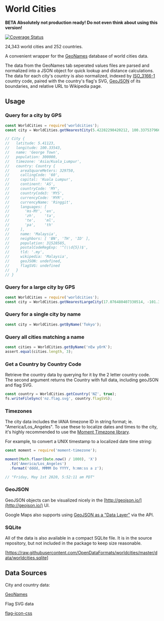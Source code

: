 # World Cities

__BETA Absolutely not production ready! Do not even think about using this version!__

[![Coverage Status](https://coveralls.io/repos/github/OpenDataFormats/worldcities/badge.svg?branch=master)](https://coveralls.io/github/OpenDataFormats/worldcities?branch=master)

24,343 world cities and 252 countries.

A convenient wrapper for the [GeoNames](https://www.geonames.org/) database of world cities data.

The data from the GeoNames tab seperated values files are parsed and normalized into a JSON object for quick lookup and distance calculations. The data for each city's country is also normalized, indexed by [ISO_3166-1](https://en.wikipedia.org/wiki/ISO_3166-1) country code, paired with the country's flag's SVG, [GeoJSON](https://geojson.org/) of its boundaries, and relative URL to Wikipedia page.

## Usage

### Query for a city by GPS

```javascript
const WorldCities = require('worldcities');
const city = WorldCities.getNearestCity(5.42282298420212, 100.33753796627954);

// City {
//   latitude: 5.41123,
//   longitude: 100.33543,
//   name: 'George Town',
//   population: 300000,
//   timezone: 'Asia/Kuala_Lumpur',
//   country: Country {
//     areaSquareMeters: 329750,
//     callingCode: '60',
//     capital: 'Kuala Lumpur',
//     continent: 'AS',
//     countryCode: 'MY',
//     countryCode3: 'MYS',
//     currencyCode: 'MYR',
//     currencyName: 'Ringgit',
//     languages: [
//       'ms-MY', 'en',
//       'zh',    'ta',
//       'te',    'ml',
//       'pa',    'th'
//     ],
//     name: 'Malaysia',
//     neighbors: [ 'BN', 'TH', 'ID' ],
//     population: 31528585,
//     postalCodeRegExp: '^(\\d{5})$',
//     tld: '.my',
//     wikipedia: 'Malaysia',
//     geoJSON: undefined,
//     flagSVG: undefined
//   }
// }
```

### Query for a large city by GPS

```javascript
const WorldCities = require('worldcities');
const city = WorldCities.getNearestLargeCity(17.076480407330514, -101.3674415353851);
```

### Query for a single city by name

```javascript
const city = WorldCities.getByName('Tokyo');
```

### Query all cities matching a name

```javascript
const cities = WorldCities.getByName('nEw yOrK');
assert.equal(cities.length, 3);
```

### Get a Country by Country Code

Retrieve the country data by querying for it by the 2 letter country code.
The second argument returns the Country with full data, including geoJSON
and flag SVG.

```javascript
const country = WorldCities.getCountry('NZ', true);
fs.writeFileSync('nz.flag.svg', country.flagSVG);
```

### Timezones

The city data includes the IANA timezone ID in string format; ie. "America/Los_Angeles". To use these to localize dates and times to the city, it's highly recommended to use the [Moment Timezone library](https://momentjs.com/timezone/).

For example, to convert a UNIX timestamp to a localized date time string:

```javascript
const moment = require('moment-timezone');

moment(Math.floor(Date.now() / 1000), 'X')
  .tz('America/Los_Angeles')
  .format('dddd, MMMM Do YYYY, h:mm:ss a z');

// "Friday, May 1st 2020, 5:52:11 am PDT"
```

### GeoJSON

GeoJSON objects can be visualized nicely in the [http://geojson.io/](http://geojson.io/) UI.

Google Maps also supports using [GeoJSON as a "Data Layer"](https://developers.google.com/maps/documentation/javascript/datalayer) via the API.

### SQLite

All of the data is also available in a compact SQLite file. It is in the source repository, but not included in the package to keep size reasonable.

[https://raw.githubusercontent.com/OpenDataFormats/worldcities/master/data/worldcities.sqlite]

## Data Sources

City and country data:

[GeoNames](https://download.geonames.org/export/dump/)

Flag SVG data

[flag-icon-css](https://github.com/lipis/flag-icon-css)
